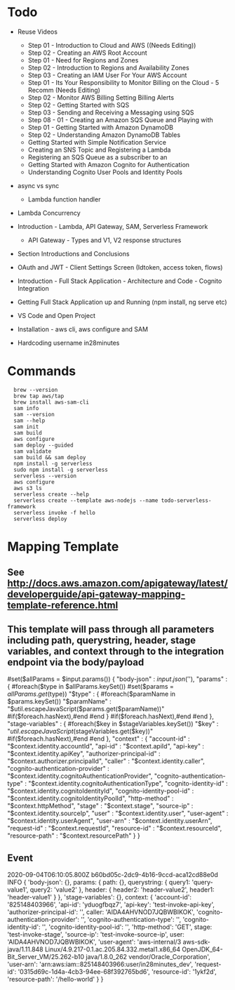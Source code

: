 # Todo
- Reuse Videos
  - Step 01 - Introduction to Cloud and AWS ((Needs Editing))
  - Step 02 - Creating an AWS Root Account
  - Step 01 - Need for Regions and Zones
  - Step 02 - Introduction to Regions and Availability Zones
  - Step 03 - Creating an IAM User For Your AWS Account
  - Step 01 - Its Your Responsibility to Monitor Billing on the Cloud - 5 Recomm (Needs Editing)
  - Step 02 - Monitor AWS Billing Setting Billing Alerts
  - Step 02 - Getting Started with SQS
  - Step 03 - Sending and Receiving a Messaging using SQS
  - Step 08 - 01 - Creating an Amazon SQS Queue and Playing with
  - Step 01 - Getting Started with Amazon DynamoDB
  - Step 02 - Understanding Amazon DynamoDB Tables
  - Getting Started with Simple Notification Service
  - Creating an SNS Topic and Registering a Lambda
  - Registering an SQS Queue as a subscriber to an
  - Getting Started with Amazon Cognito for Authentication
  - Understanding Cognito User Pools and Identity Pools

- async vs sync
  - Lambda function handler
- Lambda Concurrency
- Introduction - Lambda, API Gateway, SAM, Serverless Framework
  - API Gateway - Types and V1, V2 response structures
- Section Introductions and Conclusions
- OAuth and JWT - Client Settings Screen (Idtoken, access token, flows)
- Introduction - Full Stack Application - Architecture and Code - Cognito Integration
- Getting Full Stack Application up and Running (npm install, ng serve etc)
- VS Code and Open Project
- Installation - aws cli, aws configure and SAM
- Hardcoding username in28minutes

# Commands

```
  brew --version
  brew tap aws/tap
  brew install aws-sam-cli
  sam info
  sam --version
  sam --help
  sam init
  sam build
  aws configure
  sam deploy --guided
  sam validate
  sam build && sam deploy
  npm install -g serverless
  sudo npm install -g serverless
  serverless --version
  aws configure
  aws s3 ls
  serverless create --help
  serverless create --template aws-nodejs --name todo-serverless-framework
  serverless invoke -f hello
  serverless deploy
```

# Mapping Template

##  See http://docs.aws.amazon.com/apigateway/latest/developerguide/api-gateway-mapping-template-reference.html
##  This template will pass through all parameters including path, querystring, header, stage variables, and context through to the integration endpoint via the body/payload
#set($allParams = $input.params())
{
"body-json" : $input.json('$'),
"params" : {
#foreach($type in $allParams.keySet())
    #set($params = $allParams.get($type))
"$type" : {
    #foreach($paramName in $params.keySet())
    "$paramName" : "$util.escapeJavaScript($params.get($paramName))"
        #if($foreach.hasNext),#end
    #end
}
    #if($foreach.hasNext),#end
#end
},
"stage-variables" : {
#foreach($key in $stageVariables.keySet())
"$key" : "$util.escapeJavaScript($stageVariables.get($key))"
    #if($foreach.hasNext),#end
#end
},
"context" : {
    "account-id" : "$context.identity.accountId",
    "api-id" : "$context.apiId",
    "api-key" : "$context.identity.apiKey",
    "authorizer-principal-id" : "$context.authorizer.principalId",
    "caller" : "$context.identity.caller",
    "cognito-authentication-provider" : "$context.identity.cognitoAuthenticationProvider",
    "cognito-authentication-type" : "$context.identity.cognitoAuthenticationType",
    "cognito-identity-id" : "$context.identity.cognitoIdentityId",
    "cognito-identity-pool-id" : "$context.identity.cognitoIdentityPoolId",
    "http-method" : "$context.httpMethod",
    "stage" : "$context.stage",
    "source-ip" : "$context.identity.sourceIp",
    "user" : "$context.identity.user",
    "user-agent" : "$context.identity.userAgent",
    "user-arn" : "$context.identity.userArn",
    "request-id" : "$context.requestId",
    "resource-id" : "$context.resourceId",
    "resource-path" : "$context.resourcePath"
    }
}

## Event

2020-09-04T06:10:05.800Z	b60bd05c-2dc9-4b16-9ccd-aca12cd88e0d	INFO	{
  'body-json': {},
  params: {
    path: {},
    querystring: { query1: 'query-value1', query2: 'value2' },
    header: { header2: 'header-value2', header1: 'header-value1' }
  },
  'stage-variables': {},
  context: {
    'account-id': '825148403966',
    'api-id': 'yduogfbqz7',
    'api-key': 'test-invoke-api-key',
    'authorizer-principal-id': '',
    caller: 'AIDA4AHVNOD7JQBWBIKOK',
    'cognito-authentication-provider': '',
    'cognito-authentication-type': '',
    'cognito-identity-id': '',
    'cognito-identity-pool-id': '',
    'http-method': 'GET',
    stage: 'test-invoke-stage',
    'source-ip': 'test-invoke-source-ip',
    user: 'AIDA4AHVNOD7JQBWBIKOK',
    'user-agent': 'aws-internal/3 aws-sdk-java/1.11.848 Linux/4.9.217-0.1.ac.205.84.332.metal1.x86_64 OpenJDK_64-Bit_Server_VM/25.262-b10 java/1.8.0_262 vendor/Oracle_Corporation',
    'user-arn': 'arn:aws:iam::825148403966:user/in28minutes_dev',
    'request-id': '0315d69c-1d4a-4cb3-94ee-68f392765bd6',
    'resource-id': '1ykf2d',
    'resource-path': '/hello-world'
  }
}



